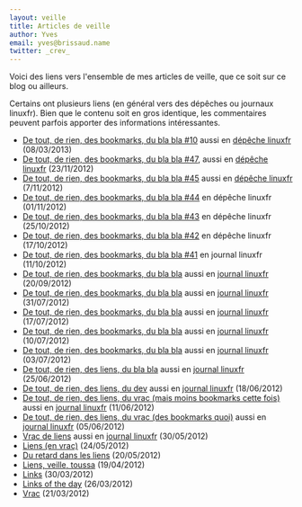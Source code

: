 ```yaml
---
layout: veille
title: Articles de veille
author: Yves
email: yves@brissaud.name
twitter: _crev_
---
```


Voici des liens vers l'ensemble de mes articles de veille, que ce soit sur ce blog ou ailleurs.

Certains ont plusieurs liens (en général vers des dépêches ou journaux linuxfr). Bien que le contenu soit en gros identique, les commentaires peuvent parfois apporter des informations intéressantes.

* [De tout, de rien, des bookmarks, du bla bla #10](http://log.winsos.net/2013/03/08/de-tout-de-rien-des-bookmarks-du-bla-bla-10.html) aussi en [dépêche linuxfr](https://linuxfr.org/news/de-tout-de-rien-des-bookmarks-du-bla-bla-10) (08/03/2013)
* [De tout, de rien, des bookmarks, du bla bla #47](http://log.winsos.net/2012/11/23/de-tout-de-rien-des-bookmarks-du-bla-bla-47.html), aussi en [dépêche linuxfr](https://linuxfr.org/news/de-tout-de-rien-des-bookmarks-du-bla-bla-47) (23/11/2012)
* [De tout, de rien, des bookmarks, du bla bla #45](http://log.winsos.net/2012/11/07/de-tout-de-rien-des-bookmarks-du-bla-bla-45.html) aussi en [dépêche linuxfr](http://linuxfr.org/news/de-tout-de-rien-des-bookmarks-du-bla-bla-45) (7/11/2012)
* [De tout, de rien, des bookmarks, du bla bla #44](https://linuxfr.org/news/de-tout-de-rien-des-bookmarks-du-bla-bla-44) en dépêche linuxfr (01/11/2012)
* [De tout, de rien, des bookmarks, du bla bla #43](https://linuxfr.org/news/de-tout-de-rien-des-bookmarks-du-bla-bla-43) en dépêche linuxfr (25/10/2012)
* [De tout, de rien, des bookmarks, du bla bla #42](https://linuxfr.org/news/de-tout-de-rien-des-bookmarks-du-bla-bla-42) en dépêche linuxfr (17/10/2012)
* [De tout, de rien, des bookmarks, du bla bla #41](http://linuxfr.org/users/crev/journaux/de-tout-de-rien-des-bookmarks-du-bla-bla-41) en journal linuxfr (11/10/2012)
* [De tout, de rien, des bookmarks, du bla bla](http://www.winsos.net/~yves/index.php?post/2012/09/20/De-tout%2C-de-rien%2C-des-bookmarks%2C-du-bla-bla) aussi en [journal linuxfr](https://linuxfr.org/users/crev/journaux/de-tout-de-rien-des-bookmarks-du-bla-bla--5) (20/09/2012)
* [De tout, de rien, des bookmarks, du bla bla](http://www.winsos.net/~yves/index.php?post/2012/07/31/De-tout%2C-de-rien%2C-des-bookmarks%2C-du-bla-bla) aussi en [journal linuxfr](https://linuxfr.org/users/crev/journaux/de-tout-de-rien-des-bookmarks-du-bla-bla--4) (31/07/2012)
* [De tout, de rien, des bookmarks, du bla bla](http://www.winsos.net/~yves/index.php?post/2012/07/17/De-tout%2C-de-rien%2C-des-bookmarks%2C-du-bla-bla) aussi en [journal linuxfr](https://linuxfr.org/users/crev/journaux/de-tout-de-rien-des-bookmarks-du-bla-bla--3) (17/07/2012)
* [De tout, de rien, des bookmarks, du bla bla](http://www.winsos.net/~yves/index.php?post/2012/07/10/De-tout%2C-de-rien%2C-des-bookmarks%2C-du-bla-bla) aussi en [journal linuxfr](https://linuxfr.org/users/crev/journaux/de-tout-de-rien-des-bookmarks-du-bla-bla--2) (10/07/2012)
* [De tout, de rien, des bookmarks, du bla bla](http://www.winsos.net/~yves/index.php?post/2012/07/03/De-tout%2C-de-rien%2C-des-bookmarks%2C-du-bla-bla) aussi en [journal linuxfr](https://linuxfr.org/users/crev/journaux/de-tout-de-rien-des-bookmarks-du-bla-bla) (03/07/2012)
* [De tout, de rien, des liens, du bla bla](http://www.winsos.net/~yves/index.php?post/2012/06/25/De-tout%2C-de-rien%2C-des-liens%2C-bla-bla-bla) aussi en [journal linuxfr](https://linuxfr.org/users/crev/journaux/de-tout-de-rien-des-liens-bla-bla-bla) (25/06/2012)
* [De tout, de rien, des liens, du dev](http://www.winsos.net/~yves/index.php?post/2012/06/18/De-tout%2C-de-rien%2C-des-liens%2C-du-dev) aussi en [journal linuxfr](https://linuxfr.org/users/crev/journaux/encore-de-tout-de-rien-des-liens-du-dev) (18/06/2012)
* [De tout, de rien, des liens, du vrac (mais moins bookmarks cette fois)](http://www.winsos.net/~yves/index.php?post/2012/06/11/De-tout%2C-de-rien%2C-des-liens%2C-du-vrac-%28mais-moins-bookmarks-cette-fois%29) aussi en [journal linuxfr](https://linuxfr.org/users/crev/journaux/de-tout-de-rien-des-liens-du-vrac-mais-moins-bookmarks-cette-fois) (11/06/2012)
* [De tout, de rien, des liens, du vrac (des bookmarks quoi)](http://www.winsos.net/~yves/index.php?post/2012/06/05/De-tout%2C-de-rien%2C-des-liens%2C-du-vrac-%28des-bookmarks-quoi%29) aussi en [journal linuxfr](https://linuxfr.org/users/crev/journaux/de-tout-de-rien-des-liens-du-vrac-des-bookmarks-quoi) (05/06/2012)
* [Vrac de liens](http://www.winsos.net/~yves/index.php?post/2012/05/30/Vrac-de-liens) aussi en [journal linuxfr](https://linuxfr.org/users/crev/journaux/de-tout-de-rien-des-liens-du-vrac) (30/05/2012)
* [Liens (en vrac)](http://www.winsos.net/~yves/index.php?post/2012/05/24/Liens-%28en-vrac%29) (24/05/2012)
* [Du retard dans les liens](http://www.winsos.net/~yves/index.php?post/2012/05/20/Du-retard-dans-les-liens) (20/05/2012)
* [Liens, veille, toussa](http://www.winsos.net/~yves/index.php?post/2012/04/19/Liens%2C-veille%2C-toussa) (19/04/2012)
* [Links](http://www.winsos.net/~yves/index.php?post/2012/03/30/Links) (30/03/2012)
* [Links of the day](http://www.winsos.net/~yves/index.php?post/2012/03/26/Links-of-the-day) (26/03/2012)
* [Vrac](http://www.winsos.net/~yves/index.php?post/2012/03/21/Vrac) (21/03/2012)


